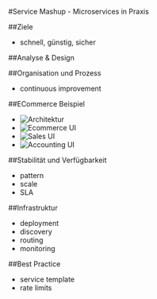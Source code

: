 #Service Mashup - Microservices in Praxis



##Ziele

* schnell, günstig, sicher

##Analyse & Design

##Organisation und Prozess

* continuous improvement

##ECommerce Beispiel

* ![Architektur]()
* ![Ecommerce UI]()
* ![Sales UI]()
* ![Accounting UI]()

##Stabilität und Verfügbarkeit

* pattern
* scale
* SLA

##Infrastruktur

* deployment
* discovery
* routing
* monitoring

##Best Practice

* service template
* rate limits